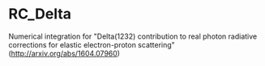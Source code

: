 # RC_Delta
Numerical integration for "Delta(1232) contribution to real photon radiative corrections for elastic electron-proton scattering" (http://arxiv.org/abs/1604.07960)
